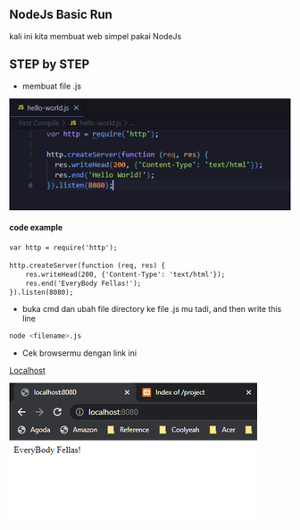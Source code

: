 
## NodeJs Basic Run

kali ini kita membuat web simpel pakai NodeJs


## STEP by STEP

 - membuat file .js

 ![App Screenshot](https://raw.githubusercontent.com/haydar-hilmy/NodeJs-Basic-Run/main/JS%20file.png)


#### code example

    var http = require('http');

    http.createServer(function (req, res) {
        res.writeHead(200, {'Content-Type': 'text/html'});
        res.end('EveryBody Fellas!');
    }).listen(8080);
- buka cmd dan ubah file directory ke file .js mu tadi, and then write this line

```bash
node <filename>.js
```

- Cek browsermu dengan link ini

[Localhost](http://localhost:8080/)

![App Screenshot](https://raw.githubusercontent.com/haydar-hilmy/NodeJs-Basic-Run/main/Node%20js%20web.png)
